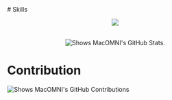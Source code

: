 <div align="center">
    <picture>
        <source media="(prefers-color-scheme: dark)" srcset="https://readme-typing-svg.herokuapp.com/?font=Fira+Code&pause=1000&color=4eacf8&width=435&lines=Welcome+to+my+code+corner">
        <img alt="" src="https://readme-typing-svg.herokuapp.com/?font=Fira+Code&pause=1000&color=F09431&width=435&lines=Welcome+to+my+modest+corner">
    </picture>
</div>
# Skills
<p align="center"> 
<a href="https://github.com/MacOMNI">
  <img align="center" src="https://github-readme-stats.vercel.app/api/top-langs/?username=MacOMNI&langs_count=8&hide=JavaScript,HTML,CSS&layout=compact&theme=algolia" />
</a>
</p>

<br/>
<div align="center">
    <picture>
        <source media="(prefers-color-scheme: dark)" srcset="https://github-readme-stats.vercel.app/api?username=MacOMNI&theme=algolia">
        <img alt="Shows MacOMNI's GitHub Stats." src="https://github-readme-stats.vercel.app/api?username=MacOMNI&theme=flag-india">
    </picture>
</div>

# Contribution
<picture>
    <source media="(prefers-color-scheme: dark)" srcset="https://github-readme-activity-graph.vercel.app/graph?username=MacOMNI&bg_color=070f2a&color=4eacf8&line=ffffff&point=4eacf8&area=true&area_color=ffffff">
    <img alt="Shows MacOMNI's GitHub Contributions" src="https://github-readme-activity-graph.vercel.app/graph?username=BreakZero&bg_color=ffffff&color=f09431&line=649b40&point=f09431&area=true&area_color=649b40">
</picture>
